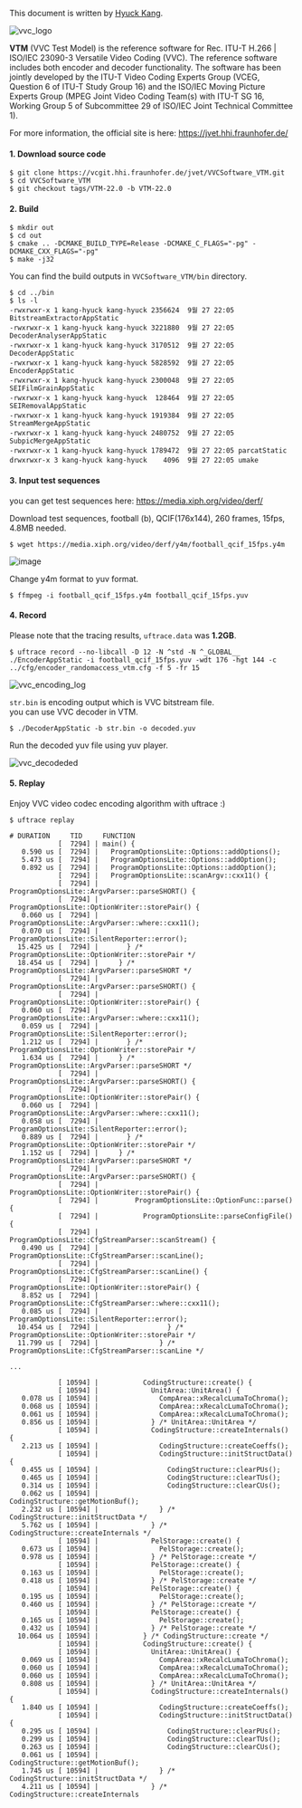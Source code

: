 This document is written by [Hyuck Kang](https://github.com/kang-hyuck).

![vvc_logo](https://github.com/namhyung/uftrace/assets/61424701/f895c784-807d-4d31-8fc9-3c3d7da9367a)

**VTM** (VVC Test Model) is the reference software for Rec. ITU-T H.266 | ISO/IEC 23090-3 Versatile Video Coding (VVC). The reference software includes both encoder and decoder functionality. The software has been jointly developed by the ITU-T Video Coding Experts Group (VCEG, Question 6 of ITU-T Study Group 16) and the ISO/IEC Moving Picture Experts Group (MPEG Joint Video Coding Team(s) with ITU-T SG 16, Working Group 5 of Subcommittee 29 of ISO/IEC Joint Technical Committee 1).

For more information, the official site is here:  https://jvet.hhi.fraunhofer.de/


#### 1. Download source code


```
$ git clone https://vcgit.hhi.fraunhofer.de/jvet/VVCSoftware_VTM.git
$ cd VVCSoftware_VTM
$ git checkout tags/VTM-22.0 -b VTM-22.0
```

#### 2. Build

```
$ mkdir out
$ cd out
$ cmake .. -DCMAKE_BUILD_TYPE=Release -DCMAKE_C_FLAGS="-pg" -DCMAKE_CXX_FLAGS="-pg"
$ make -j32
```

You can find the build outputs in `VVCSoftware_VTM/bin` directory.

```
$ cd ../bin
$ ls -l
-rwxrwxr-x 1 kang-hyuck kang-hyuck 2356624  9월 27 22:05 BitstreamExtractorAppStatic
-rwxrwxr-x 1 kang-hyuck kang-hyuck 3221880  9월 27 22:05 DecoderAnalyserAppStatic
-rwxrwxr-x 1 kang-hyuck kang-hyuck 3170512  9월 27 22:05 DecoderAppStatic
-rwxrwxr-x 1 kang-hyuck kang-hyuck 5828592  9월 27 22:05 EncoderAppStatic
-rwxrwxr-x 1 kang-hyuck kang-hyuck 2300048  9월 27 22:05 SEIFilmGrainAppStatic
-rwxrwxr-x 1 kang-hyuck kang-hyuck  128464  9월 27 22:05 SEIRemovalAppStatic
-rwxrwxr-x 1 kang-hyuck kang-hyuck 1919384  9월 27 22:05 StreamMergeAppStatic
-rwxrwxr-x 1 kang-hyuck kang-hyuck 2480752  9월 27 22:05 SubpicMergeAppStatic
-rwxrwxr-x 1 kang-hyuck kang-hyuck 1789472  9월 27 22:05 parcatStatic
drwxrwxr-x 3 kang-hyuck kang-hyuck    4096  9월 27 22:05 umake
```


#### 3. Input test sequences
you can get test sequences here: https://media.xiph.org/video/derf/
  
Download test sequences, football (b), QCIF(176x144), 260 frames, 15fps, 4.8MB needed.
```
$ wget https://media.xiph.org/video/derf/y4m/football_qcif_15fps.y4m
```

![image](https://github.com/namhyung/uftrace/assets/61424701/612e8fbc-fb1b-47c2-bd97-df1ea75fd270)

Change y4m format to yuv format.

```
$ ffmpeg -i football_qcif_15fps.y4m football_qcif_15fps.yuv
```


#### 4. Record

Please note that the tracing results, `uftrace.data` was **1.2GB**.

```
$ uftrace record --no-libcall -D 12 -N ^std -N ^_GLOBAL__ ./EncoderAppStatic -i football_qcif_15fps.yuv -wdt 176 -hgt 144 -c ../cfg/encoder_randomaccess_vtm.cfg -f 5 -fr 15
```

![vvc_encoding_log](https://github.com/namhyung/uftrace/assets/61424701/e5fc6ef5-13aa-41bc-90ba-4159da966975)


`str.bin` is encoding output which is VVC bitstream file.  
you can use VVC decoder in VTM.

```
$ ./DecoderAppStatic -b str.bin -o decoded.yuv
```

Run the decoded yuv file using yuv player.

![vvc_decodeded](https://github.com/namhyung/uftrace/assets/61424701/8f085ba9-e4b5-4c26-bf4d-03d6fa9e4d97)


#### 5. Replay

Enjoy VVC video codec encoding algorithm with uftrace :)

```
$ uftrace replay

# DURATION     TID     FUNCTION
            [  7294] | main() {
   0.590 us [  7294] |   ProgramOptionsLite::Options::addOptions();
   5.473 us [  7294] |   ProgramOptionsLite::Options::addOption();
   0.892 us [  7294] |   ProgramOptionsLite::Options::addOption();
            [  7294] |   ProgramOptionsLite::scanArgv::cxx11() {
            [  7294] |     ProgramOptionsLite::ArgvParser::parseSHORT() {
            [  7294] |       ProgramOptionsLite::OptionWriter::storePair() {
   0.060 us [  7294] |         ProgramOptionsLite::ArgvParser::where::cxx11();
   0.070 us [  7294] |         ProgramOptionsLite::SilentReporter::error();
  15.425 us [  7294] |       } /* ProgramOptionsLite::OptionWriter::storePair */
  18.454 us [  7294] |     } /* ProgramOptionsLite::ArgvParser::parseSHORT */
            [  7294] |     ProgramOptionsLite::ArgvParser::parseSHORT() {
            [  7294] |       ProgramOptionsLite::OptionWriter::storePair() {
   0.060 us [  7294] |         ProgramOptionsLite::ArgvParser::where::cxx11();
   0.059 us [  7294] |         ProgramOptionsLite::SilentReporter::error();
   1.212 us [  7294] |       } /* ProgramOptionsLite::OptionWriter::storePair */
   1.634 us [  7294] |     } /* ProgramOptionsLite::ArgvParser::parseSHORT */
            [  7294] |     ProgramOptionsLite::ArgvParser::parseSHORT() {
            [  7294] |       ProgramOptionsLite::OptionWriter::storePair() {
   0.060 us [  7294] |         ProgramOptionsLite::ArgvParser::where::cxx11();
   0.058 us [  7294] |         ProgramOptionsLite::SilentReporter::error();
   0.889 us [  7294] |       } /* ProgramOptionsLite::OptionWriter::storePair */
   1.152 us [  7294] |     } /* ProgramOptionsLite::ArgvParser::parseSHORT */
            [  7294] |     ProgramOptionsLite::ArgvParser::parseSHORT() {
            [  7294] |       ProgramOptionsLite::OptionWriter::storePair() {
            [  7294] |         ProgramOptionsLite::OptionFunc::parse() {
            [  7294] |           ProgramOptionsLite::parseConfigFile() {
            [  7294] |             ProgramOptionsLite::CfgStreamParser::scanStream() {
   0.490 us [  7294] |               ProgramOptionsLite::CfgStreamParser::scanLine();
            [  7294] |               ProgramOptionsLite::CfgStreamParser::scanLine() {
            [  7294] |                 ProgramOptionsLite::OptionWriter::storePair() {
   8.852 us [  7294] |                   ProgramOptionsLite::CfgStreamParser::where::cxx11();
   0.085 us [  7294] |                   ProgramOptionsLite::SilentReporter::error();
  10.454 us [  7294] |                 } /* ProgramOptionsLite::OptionWriter::storePair */
  11.799 us [  7294] |               } /* ProgramOptionsLite::CfgStreamParser::scanLine */

...

            [ 10594] |           CodingStructure::create() {
            [ 10594] |             UnitArea::UnitArea() {
   0.078 us [ 10594] |               CompArea::xRecalcLumaToChroma();
   0.068 us [ 10594] |               CompArea::xRecalcLumaToChroma();
   0.061 us [ 10594] |               CompArea::xRecalcLumaToChroma();
   0.856 us [ 10594] |             } /* UnitArea::UnitArea */
            [ 10594] |             CodingStructure::createInternals() {
   2.213 us [ 10594] |               CodingStructure::createCoeffs();
            [ 10594] |               CodingStructure::initStructData() {
   0.455 us [ 10594] |                 CodingStructure::clearPUs();
   0.465 us [ 10594] |                 CodingStructure::clearTUs();
   0.314 us [ 10594] |                 CodingStructure::clearCUs();
   0.062 us [ 10594] |                 CodingStructure::getMotionBuf();
   2.232 us [ 10594] |               } /* CodingStructure::initStructData */
   5.762 us [ 10594] |             } /* CodingStructure::createInternals */
            [ 10594] |             PelStorage::create() {
   0.673 us [ 10594] |               PelStorage::create();
   0.978 us [ 10594] |             } /* PelStorage::create */
            [ 10594] |             PelStorage::create() {
   0.163 us [ 10594] |               PelStorage::create();
   0.418 us [ 10594] |             } /* PelStorage::create */
            [ 10594] |             PelStorage::create() {
   0.195 us [ 10594] |               PelStorage::create();
   0.460 us [ 10594] |             } /* PelStorage::create */
            [ 10594] |             PelStorage::create() {
   0.165 us [ 10594] |               PelStorage::create();
   0.432 us [ 10594] |             } /* PelStorage::create */
  10.064 us [ 10594] |           } /* CodingStructure::create */
            [ 10594] |           CodingStructure::create() {
            [ 10594] |             UnitArea::UnitArea() {
   0.069 us [ 10594] |               CompArea::xRecalcLumaToChroma();
   0.060 us [ 10594] |               CompArea::xRecalcLumaToChroma();
   0.060 us [ 10594] |               CompArea::xRecalcLumaToChroma();
   0.808 us [ 10594] |             } /* UnitArea::UnitArea */
            [ 10594] |             CodingStructure::createInternals() {
   1.840 us [ 10594] |               CodingStructure::createCoeffs();
            [ 10594] |               CodingStructure::initStructData() {
   0.295 us [ 10594] |                 CodingStructure::clearPUs();
   0.299 us [ 10594] |                 CodingStructure::clearTUs();
   0.263 us [ 10594] |                 CodingStructure::clearCUs();
   0.061 us [ 10594] |                 CodingStructure::getMotionBuf();
   1.745 us [ 10594] |               } /* CodingStructure::initStructData */
   4.211 us [ 10594] |             } /* CodingStructure::createInternals 

```